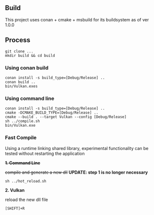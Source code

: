 ## Build
This project uses conan + cmake + msbuild for its buildsystem as of ver 1.0.0

## Process
```
git clone ...
mkdir build && cd build
```

### Using conan build
```
conan install -s build_type=[Debug/Release] ..
conan build ..
bin/Vulkan.exes
```

### Using command line
```
conan install -s build_type=[Debug/Release] ..
cmake -DCMAKE_BUILD_TYPE=[Debug/Release] ..
cmake --build . --target Vulkan --config [Debug/Release]
sh ../compile.sh
bin/Vulkan.exe
```

### Fast Compile
Using a runtime linking shared library, experimental functionality can be tested without restarting the application

~~**1. Command Line**~~

~~compile and generate a new dll~~ **UPDATE: step 1 is no longer necessary**
```
sh ../hot_reload.sh
```

**2. Vulkan**

reload the new dll file
```
[SHIFT]+R
```